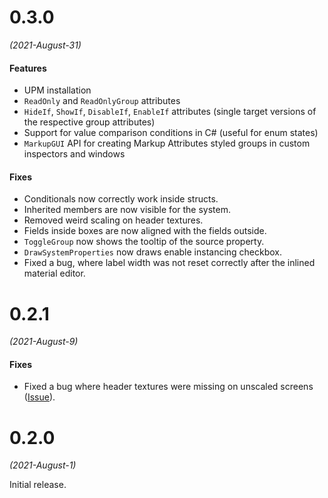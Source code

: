 # 0.3.0

_(2021-August-31)_

#### Features

* UPM installation
* `ReadOnly` and `ReadOnlyGroup` attributes
* `HideIf`, `ShowIf`, `DisableIf`, `EnableIf` attributes (single target versions of the respective group attributes)
* Support for value comparison conditions in C# (useful for enum states)
* `MarkupGUI` API for creating Markup Attributes styled groups in custom inspectors and windows

#### Fixes

* Conditionals now correctly work inside structs.
* Inherited members are now visible for the system.
* Removed weird scaling on header textures. 
* Fields inside boxes are now aligned with the fields outside. 
* `ToggleGroup` now shows the tooltip of the source property.
* `DrawSystemProperties` now draws enable instancing checkbox.
* Fixed a bug, where label width was not reset correctly after the inlined material editor.

# 0.2.1

_(2021-August-9)_

#### Fixes

* Fixed a bug where header textures were missing on unscaled screens ([Issue](https://github.com/gasgiant/Markup-Attributes/issues/1)).

# 0.2.0 

_(2021-August-1)_

Initial release. 

